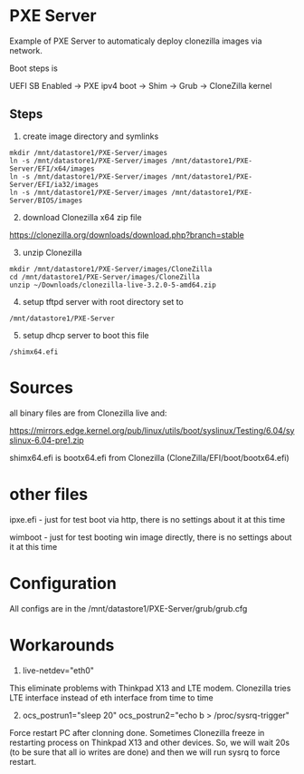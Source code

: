 # PXE Server

Example of PXE Server to automaticaly deploy clonezilla images via network.

Boot steps is

UEFI SB Enabled -> PXE ipv4 boot -> Shim -> Grub -> CloneZilla kernel

## Steps
1) create image directory and symlinks
```
mkdir /mnt/datastore1/PXE-Server/images
ln -s /mnt/datastore1/PXE-Server/images /mnt/datastore1/PXE-Server/EFI/x64/images
ln -s /mnt/datastore1/PXE-Server/images /mnt/datastore1/PXE-Server/EFI/ia32/images
ln -s /mnt/datastore1/PXE-Server/images /mnt/datastore1/PXE-Server/BIOS/images
```

2) download Clonezilla x64 zip file

https://clonezilla.org/downloads/download.php?branch=stable

3) unzip Clonezilla
```
mkdir /mnt/datastore1/PXE-Server/images/CloneZilla
cd /mnt/datastore1/PXE-Server/images/CloneZilla
unzip ~/Downloads/clonezilla-live-3.2.0-5-amd64.zip
```

4) setup tftpd server with root directory set to
```
/mnt/datastore1/PXE-Server
```

5) setup dhcp server to boot this file
```
/shimx64.efi
```

# Sources
all binary files are from Clonezilla live and:

https://mirrors.edge.kernel.org/pub/linux/utils/boot/syslinux/Testing/6.04/syslinux-6.04-pre1.zip

shimx64.efi is bootx64.efi from Clonezilla (CloneZilla/EFI/boot/bootx64.efi)

# other files

ipxe.efi - just for test boot via http, there is no settings about it at this time

wimboot - just for test booting win image directly, there is no settings about it at this time

# Configuration

All configs are in the /mnt/datastore1/PXE-Server/grub/grub.cfg

# Workarounds

1) live-netdev="eth0"

This eliminate problems with Thinkpad X13 and LTE modem. Clonezilla tries LTE interface instead of eth interface from time to time

2) ocs_postrun1="sleep 20" ocs_postrun2="echo b > /proc/sysrq-trigger"

Force restart PC after clonning done. Sometimes Clonezilla freeze in restarting process on Thinkpad X13 and other devices. So, we will wait 20s (to be sure that all io writes are done) and then we will run sysrq to force restart.

